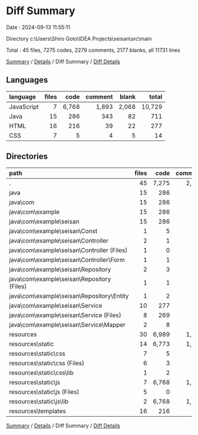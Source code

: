 # Diff Summary

Date : 2024-09-13 11:55:11

Directory c:\\Users\\Shiro Goto\\IDEA Projects\\seisan\\src\\main

Total : 45 files,  7275 codes, 2279 comments, 2177 blanks, all 11731 lines

[Summary](results.md) / [Details](details.md) / Diff Summary / [Diff Details](diff-details.md)

## Languages
| language | files | code | comment | blank | total |
| :--- | ---: | ---: | ---: | ---: | ---: |
| JavaScript | 7 | 6,768 | 1,893 | 2,068 | 10,729 |
| Java | 15 | 286 | 343 | 82 | 711 |
| HTML | 16 | 216 | 39 | 22 | 277 |
| CSS | 7 | 5 | 4 | 5 | 14 |

## Directories
| path | files | code | comment | blank | total |
| :--- | ---: | ---: | ---: | ---: | ---: |
| . | 45 | 7,275 | 2,279 | 2,177 | 11,731 |
| java | 15 | 286 | 343 | 82 | 711 |
| java\\com | 15 | 286 | 343 | 82 | 711 |
| java\\com\\example | 15 | 286 | 343 | 82 | 711 |
| java\\com\\example\\seisan | 15 | 286 | 343 | 82 | 711 |
| java\\com\\example\\seisan\\Const | 1 | 5 | 10 | 3 | 18 |
| java\\com\\example\\seisan\\Controller | 2 | 1 | 2 | 1 | 4 |
| java\\com\\example\\seisan\\Controller (Files) | 1 | 0 | 0 | 1 | 1 |
| java\\com\\example\\seisan\\Controller\\Form | 1 | 1 | 2 | 0 | 3 |
| java\\com\\example\\seisan\\Repository | 2 | 3 | 6 | 2 | 11 |
| java\\com\\example\\seisan\\Repository (Files) | 1 | 1 | 5 | 1 | 7 |
| java\\com\\example\\seisan\\Repository\\Entity | 1 | 2 | 1 | 1 | 4 |
| java\\com\\example\\seisan\\Service | 10 | 277 | 325 | 76 | 678 |
| java\\com\\example\\seisan\\Service (Files) | 8 | 269 | 314 | 72 | 655 |
| java\\com\\example\\seisan\\Service\\Mapper | 2 | 8 | 11 | 4 | 23 |
| resources | 30 | 6,989 | 1,936 | 2,095 | 11,020 |
| resources\\static | 14 | 6,773 | 1,897 | 2,073 | 10,743 |
| resources\\static\\css | 7 | 5 | 4 | 5 | 14 |
| resources\\static\\css (Files) | 6 | 3 | 0 | 5 | 8 |
| resources\\static\\css\\lib | 1 | 2 | 4 | 0 | 6 |
| resources\\static\\js | 7 | 6,768 | 1,893 | 2,068 | 10,729 |
| resources\\static\\js (Files) | 5 | 0 | 0 | 5 | 5 |
| resources\\static\\js\\lib | 2 | 6,768 | 1,893 | 2,063 | 10,724 |
| resources\\templates | 16 | 216 | 39 | 22 | 277 |

[Summary](results.md) / [Details](details.md) / Diff Summary / [Diff Details](diff-details.md)